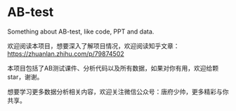 # AB-test
Something about AB-test, like code, PPT and data.

欢迎阅读本项目，想要深入了解项目情况，欢迎阅读知乎文章：https://zhuanlan.zhihu.com/p/79874502

本项目包括了AB测试课件、分析代码以及所有数据，如果对你有用，欢迎给颗star，谢谢。

想要学习更多数据分析相关内容，欢迎关注微信公众号：唐府少帅，更多精彩与你共享。
